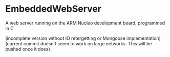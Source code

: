 # EmbeddedWebServer
A web server running on the ARM Nucleo development board, programmed in C

(incomplete version without IO retergetting or Mongoose implementation)
(current commit doesn't seem to work on large networks. This will be pushed once it does)
